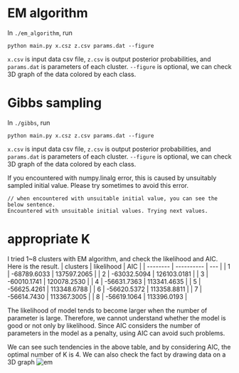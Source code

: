 # EM algorithm
In `./em_algorithm`, run
```
python main.py x.csz z.csv params.dat --figure
```
`x.csv` is input data csv file, `z.csv` is output posterior probabilities, and `params.dat` is parameters of each cluster.
`--figure` is optional, we can check 3D graph of the data colored by each class.

# Gibbs sampling
In `./gibbs`, run
```
python main.py x.csz z.csv params.dat --figure
```
`x.csv` is input data csv file, `z.csv` is output posterior probabilities, and `params.dat` is parameters of each cluster.
`--figure` is optional, we can check 3D graph of the data colored by each class.

If you encountered with numpy.linalg error, this is caused by unsuitably sampled initial value.
Please try sometimes to avoid this error.
```
// when encountered with unsuitable initial value, you can see the below sentence.
Encountered with unsuitable initial values. Trying next values.
````

# appropriate K
I tried 1~8 clusters with EM algorithm, and check the likelihood and AIC.
Here is the result.
| clusters | likelihood | AIC |
| -------- | ---------- | --- |
| 1        | -68789.6033 | 137597.2065 |
| 2        | -63032.5094 | 126103.0181 |
| 3        | -60010.1741 | 120078.2530 |
| 4        | -56631.7363 | 113341.4635 |
| 5        | -56625.4261 | 113348.6788 |
| 6        | -56620.5372 | 113358.8811 |
| 7        | -56614.7430 | 113367.3005 | 
| 8        | -56619.1064 | 113396.0193 |

The likelihood of model tends to become larger when the number of parameter is large.
Therefore, we cannot understand whether the model is good or not only by likelihood.
Since AIC considers the number of parameters in the model as a penalty, using AIC can avoid such problems.

We can see such tendencies in the above table, and by considering AIC, the optimal number of K is 4.
We can also check the fact by drawing data on a 3D graph
![em](./em_algorithm/yRryXbjSky.png)
